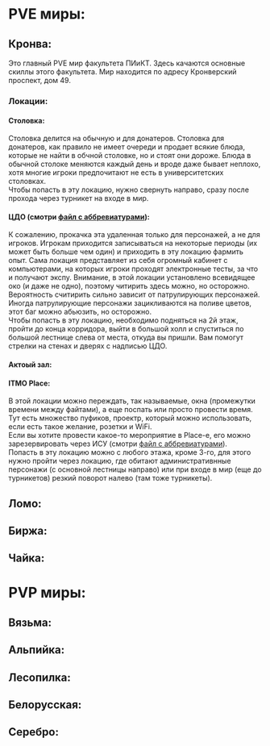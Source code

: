 # PVE миры:

## Кронва:
Это главный PVE мир факультета ПИиКТ. Здесь качаются основные скиллы этого факультета. Мир находится по адресу Кронверский проспект, дом 49.

### Локации:
#### Столовка:
Столовка делится на обычную и для донатеров. Столовка для донатеров, как правило не имеет очереди и продает всякие блюда, которые не найти в обчной столовке, но и стоят они дороже. Блюда в обычной столоке меняются каждый день и вроде даже бывает неплохо, хотя многие игроки предпочитают не есть в университетских столовках. \
Чтобы попасть в эту локацию, нужно свернуть направо, сразу после прохода через турникет на входе в мир.

#### ЦДО (смотри [файл с аббревиатурами](Abbreviations.md)):
К сожалению, прокачка эта удаленная только для персонажей, а не для игроков. Игрокам приходится записываться на некоторые периоды (их может быть больше чем один) и приходить в эту локацию фармить опыт. Сама локация представляет из себя огромный кабинет с компьютерами, на которых игроки проходят электронные тесты, за что и получают экспу. Внимание, в этой локации установлено всевидящее око (и даже не одно), поэтому читирить здесь можно, но осторожно. Вероятность считирить сильно зависит от патрулирующих персонажей. Иногда патрулирующие персонажи зацикливаются на поливе цветов, этот баг можно абьюзить, но осторожно. \
Чтобы попасть в эту локацию, необходимо подняться на 2й этаж, пройти до конца корридора, выйти в большой холл и спуститься по большой лестнице слева от места, откуда вы пришли. Вам помогут стрелки на стенах и дверях с надписью ЦДО.

#### Актоый зал:
#### ITMO Place:
В этой локации можно переждать, так называемые, окна (промежутки времени между файтами), а еще поспать или просто провести время. Тут есть множество пуфиков, проектр, который можно использовать, если есть такое желание, розетки и WiFi. \
Если вы хотите провести какое-то мероприятие в Place-e, его можно зарезервировать через ИСУ (смотри [файл с аббревиатурами](Abbreviations.md)). \
Попасть в эту локацию можно с любого этажа, кроме 3-го, для этого нужно пройти через локацию, где обитают административнные персонажи (с основной лестницы направо) или при входе в мир (еще до турникетов) резкий поворот налево (там тоже турникеты).

## Ломо:
## Биржа:
## Чайка:

# PVP миры:

## Вязьма:
## Альпийка:
## Лесопилка:
## Белорусская:
## Серебро:
